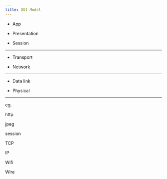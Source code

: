 ```yaml
---
title: OSI Model
--- 
```



* App

* Presentation 

* Session 

---

* Transport 

* Network 

---

* Data link 

* Physical 

---

eg.

http

jpeg

session 

TCP 

IP

Wifi

Wire 

